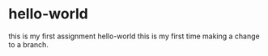 # hello-world
this is my first assignment hello-world
this is my first time making a change to a branch.
